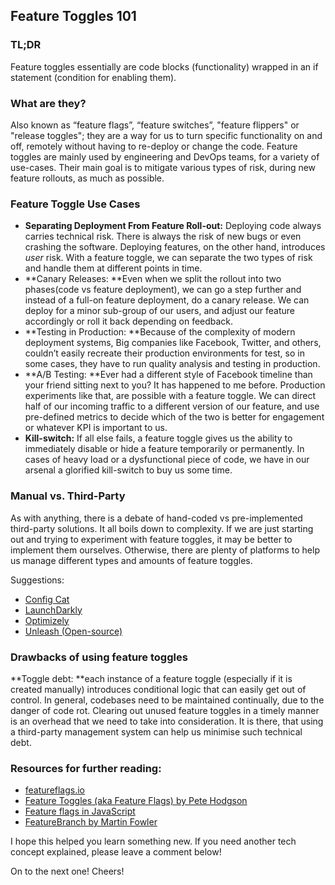 ## Feature Toggles 101


### TL;DR
Feature toggles essentially are code blocks (functionality) wrapped in an if statement (condition for enabling them). 

### What are they?
Also known as “feature flags”, “feature switches”, "feature flippers" or "release toggles"; they are a way for us to turn specific functionality on and off, remotely without having to re-deploy or change the code.   Feature toggles are mainly used by engineering and DevOps teams, for a variety of use-cases. Their main goal is to mitigate various types of risk, during new feature rollouts, as much as possible.

### Feature Toggle Use Cases
- **Separating Deployment From Feature Roll-out:** Deploying code always carries technical risk. There is always the risk of new bugs or even crashing the software. Deploying features, on the other hand, introduces *user* risk. With a feature toggle, we can separate the two types of risk and handle them at different points in time.
- **Canary Releases: **Even when we split the rollout into two phases(code vs feature deployment), we can go a step further and instead of a full-on feature deployment, do a canary release. We can deploy for a minor sub-group of our users, and adjust our feature accordingly or roll it back depending on feedback.
- **Testing in Production: **Because of the complexity of modern deployment systems, Big companies like Facebook, Twitter, and others, couldn’t easily recreate their production environments for test, so in some cases, they have to run quality analysis and testing in production.
- **A/B Testing: **Ever had a different style of Facebook timeline than your friend sitting next to you? It has happened to me before. Production experiments like that, are possible with a feature toggle. We can direct half of our incoming traffic to a different version of our feature, and use pre-defined metrics to decide which of the two is better for engagement or whatever KPI is important to us.
- **Kill-switch:** If all else fails, a feature toggle gives us the ability to immediately disable or hide a feature temporarily or permanently. In cases of heavy load or a dysfunctional piece of code, we have in our arsenal a glorified kill-switch to buy us some time.

### Manual vs. Third-Party
As with anything, there is a debate of hand-coded vs pre-implemented third-party solutions. It all boils down to complexity. If we are just starting out and trying to experiment with feature toggles, it may be better to implement them ourselves. 
Otherwise, there are plenty of platforms to help us manage different types and amounts of feature toggles.

Suggestions:
- [Config Cat](https://configcat.com/)
- [LaunchDarkly](https://launchdarkly.com/)
- [Optimizely](https://www.optimizely.com/)
- [Unleash (Open-source)](https://github.com/Unleash/unleash)

### Drawbacks of using feature toggles
**Toggle debt: **each instance of a feature toggle (especially if it is created manually) introduces conditional logic that can easily get out of control.
In general, codebases need to be maintained continually, due to the danger of code rot. Clearing out unused feature toggles in a timely manner is an overhead that we need to take into consideration. It is there, that using a third-party management system can help us minimise such technical debt.

### Resources for further reading:
- [featureflags.io](https://featureflags.io/)
- [Feature Toggles (aka Feature Flags) by Pete Hodgson](https://martinfowler.com/articles/feature-toggles.html)
- [Feature flags in JavaScript](https://rollout.io/blog/started-quickly-javascript-feature-flags/)
- [FeatureBranch by Martin Fowler](https://martinfowler.com/bliki/FeatureBranch.html)

I hope this helped you learn something new. If you need another tech concept explained, please leave a comment below! 

On to the next one! Cheers!